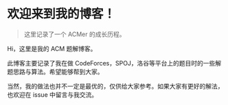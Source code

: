 # 欢迎来到我的博客！

> 这里记录了一个 ACMer 的成长历程。

Hi，这里是我的 ACM 题解博客。

此博客主要记录了我在做 CodeForces，SPOJ，洛谷等平台上的题目时的一些解题思路与算法。希望能够帮到大家。

当然，我的做法也并不一定是最优的，仅供给大家参考。如果大家有更好的解法，也欢迎在 issue 中留言与我交流。
